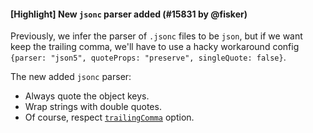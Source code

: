 #### [Highlight] New `jsonc` parser added (#15831 by @fisker)

Previously, we infer the parser of `.jsonc` files to be `json`, but if we want keep the trailing comma, we'll have to use a hacky workaround config `{parser: "json5", quoteProps: "preserve", singleQuote: false}`.

The new added `jsonc` parser:

- Always quote the object keys.
- Wrap strings with double quotes.
- Of course, respect [`trailingComma`](https://prettier.io/docs/en/options#trailing-commas) option.
